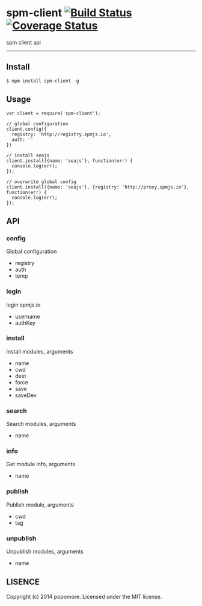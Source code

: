 # spm-client [![Build Status](https://travis-ci.org/spmjs/spm-client.png?branch=master)](https://travis-ci.org/spmjs/spm-client) [![Coverage Status](https://coveralls.io/repos/spmjs/spm-client/badge.png?branch=master)](https://coveralls.io/r/spmjs/spm-client?branch=master) 

spm client api

---

## Install

```
$ npm install spm-client -g
```

## Usage

```
var client = require('spm-client');

// global configuration
client.config({
  registry: 'http://registry.spmjs.io',
  auth: ''
})

// install seajs
client.install({name: 'seajs'}, function(err) {
  console.log(err);
});

// overwrite global config
client.install({name: 'seajs'}, {registry: 'http://proxy.spmjs.io'}, function(err) {
  console.log(err);
});
```

## API

### config

Global configuration

- registry
- auth
- temp

### login

login spmjs.io

- username
- authKey

### install

Install modules, arguments

- name
- cwd
- dest
- force
- save
- saveDev

### search

Search modules, arguments

- name

### info

Get module info, arguments

- name

### publish

Publish module, arguments

- cwd
- tag

### unpublish

Unpublish modules, arguments

- name

## LISENCE

Copyright (c) 2014 popomore. Licensed under the MIT license.
